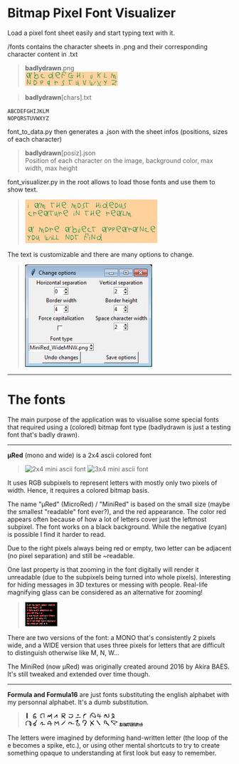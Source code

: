 # Bitmap Pixel Font Visualizer

Load a pixel font sheet easily and start typing text with it.

/fonts contains the character sheets in .png and their corresponding character content in .txt

>**badlydrawn**.png  
![Badly drawn pixel font](fonts/badlydrawn.png)

>**badlydrawn**[chars].txt  
~~~~
ABCDEFGHIJKLM  
NOPQRSTUVWXYZ  
~~~~

font_to_data.py then generates a .json with the sheet infos (positions, sizes of each character)

>**badlydrawn**[posiz].json  
Position of each character on the image, background color, max width, max height

font_visualizer.py in the root allows to load those fonts and use them to show text.

>![Badly drawn text using the pixel font](images/hideous_drawn.png)

The text is customizable and there are many options to change.

>![Visual of the options window](images/optionswindow_screenshot.png)

----

# The fonts

The main purpose of the application was to visualise some special fonts that required using a (colored) bitmap font type (badlydrawn is just a testing font that's badly drawn).

----

**µRed** (mono and wide) is a 2x4 ascii colored font

>![2x4 mini ascii font](fonts/µRed_mono.png) ![3x4 mini ascii font](fonts/µRed_wide.png)

It uses RGB subpixels to represent letters with mostly only two pixels of width. Hence, it requires a colored bitmap basis.

The name "µRed" (MicroRed) / "MiniRed" is based on the small size (maybe the smallest "readable" font ever?), and the red appearance. The color red appears often  because of how a lot of letters cover just the leftmost subpixel. The font works on a black background. While the negative (cyan) is possible I find it harder to read.

Due to the right pixels always being red or empty, two letter can be adjacent (no pixel separation) and still be ~readable.

One last property is that zooming in the font digitally will render it unreadable (due to the subpixels being turned into whole pixels). Interesting for hiding messages in 3D textures or messing with people. Real-life magnifying glass can be considered as an alternative for zooming!

>![Example of output text](images/hideous_screenshot.png)

There are two versions of the font: a MONO that's consistently 2 pixels wide, 
and a WIDE version that uses three pixels for letters that are difficult to distinguish otherwise 
like M, N, W...

The MiniRed (now µRed) was originally created around 2016 by Akira BAES. It's still tweaked and extended over time though.

----

**Formula and Formula16** are just fonts substituting the english alphabet with my personnal alphabet. It's a dumb substitution. 

>![Font formula 16](fonts/Formula_16.png) ![Font formula](fonts/Formula.png)

The letters were imagined by deforming hand-written letter (the loop of the e becomes a spike, etc.), or using other mental shortcuts to try to create something opaque to understanding at first look but easy to remember.